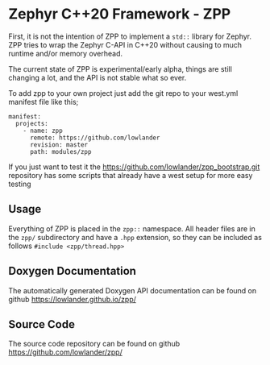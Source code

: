 # Zephyr C++20 Framework - ZPP

First, it is not the intention of ZPP to implement a `std::` library for
Zephyr. ZPP tries to wrap the Zephyr C-API in C++20 without causing to
much runtime and/or memory overhead.

The current state of ZPP is experimental/early alpha, things are still changing
a lot, and the API is not stable what so ever.

To add zpp to your own project just add the git repo to your west.yml manifest
file like this;

```
manifest:
  projects:
    - name: zpp
      remote: https://github.com/lowlander
      revision: master
      path: modules/zpp
```

If you just want to test it the <https://github.com/lowlander/zpp_bootstrap.git>
repository has some scripts that already have a west setup for more easy testing

## Usage

Everything of ZPP is placed in the `zpp::` namespace. All header files are
in the `zpp/` subdirectory and have a `.hpp` extension, so they can be
included as follows `#include <zpp/thread.hpp>`


## Doxygen Documentation

The automatically generated Doxygen API documentation can be found on
github <https://lowlander.github.io/zpp/>

## Source Code

The source code repository can be found on github <https://github.com/lowlander/zpp/>
